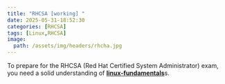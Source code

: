 ```yaml
---
title: "RHCSA [working] "
date: 2025-05-31-18:52:30
categories: [RHCSA]
tags: [Linux,RHCSA]
image:
  path: /assets/img/headers/rhcha.jpg
---
```



To prepare for the RHCSA (Red Hat Certified System Administrator) exam, you need a solid understanding of [**linux-fundamentals**](/posts/0-linux-fundamentals/)s.